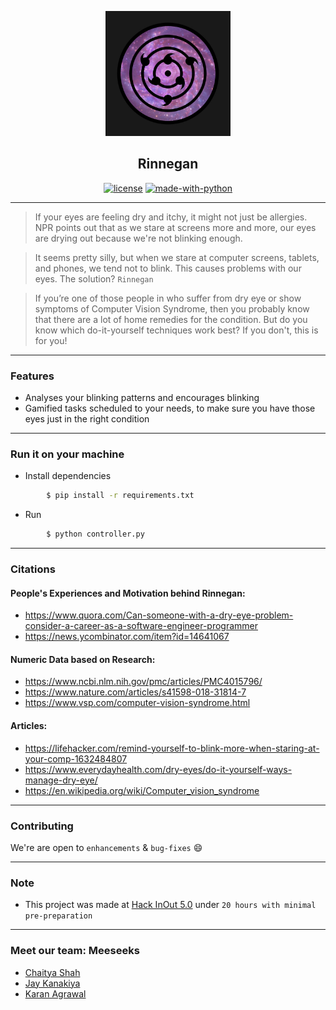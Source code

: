 <p align="center">
  <a href="" rel="noopener">
 <img width=200px src="./assets/logo.jpg" style=></a>
</p>

<h2 align="center">Rinnegan</h2>

<div align="center">

[![license](https://img.shields.io/github/license/nhnent/tui.editor.svg)](https://github.com/karan28598/Gistly/blob/master/LICENSE)
[![made-with-python](https://img.shields.io/badge/Made%20with-Python-1f425f.svg)](https://www.python.org/)

</div>

------------------------------------------

>If your eyes are feeling dry and itchy, it might not just be allergies. NPR points out that as we stare at screens more and more, our eyes are drying out because we're not blinking enough.

>It seems pretty silly, but when we stare at computer screens, tablets, and phones, we tend not to blink. This causes problems with our eyes. The solution? `Rinnegan`

>If you’re one of those people in who suffer from dry eye or show symptoms of Computer Vision Syndrome, then you probably know that there are a lot of home remedies for the condition. But do you know which do-it-yourself techniques work best? If you don't, this is for you!


------------------------------------------

### Features

- Analyses your blinking patterns and encourages blinking
- Gamified tasks scheduled to your needs, to make sure you have those eyes just in the right condition


------------------------------------------
### Run it on your machine

* Install dependencies
```sh
        $ pip install -r requirements.txt
```

* Run
```sh
        $ python controller.py
```

------------------------------------------
### Citations

#### People's Experiences and Motivation behind Rinnegan:
- https://www.quora.com/Can-someone-with-a-dry-eye-problem-consider-a-career-as-a-software-engineer-programmer
- https://news.ycombinator.com/item?id=14641067


#### Numeric Data based on Research:
- https://www.ncbi.nlm.nih.gov/pmc/articles/PMC4015796/
- https://www.nature.com/articles/s41598-018-31814-7
- https://www.vsp.com/computer-vision-syndrome.html


#### Articles:
- https://lifehacker.com/remind-yourself-to-blink-more-when-staring-at-your-comp-1632484807
- https://www.everydayhealth.com/dry-eyes/do-it-yourself-ways-manage-dry-eye/
- https://en.wikipedia.org/wiki/Computer_vision_syndrome

------------------------------------------
### Contributing

 We're are open to `enhancements` & `bug-fixes` :smile:
 <!-- Also do have a look [here](./CONTRIBUTING.md) -->

------------------------------------------
### Note

- This project was made at [Hack InOut 5.0](https://www.hackinout.co/) under `20 hours with minimal pre-preparation`

------------------------------------------
### Meet our team: Meeseeks

- [Chaitya Shah](https://github.com/Chaitya62)
- [Jay Kanakiya](https://github.com/JayKanakiya)
- [Karan Agrawal](https://github.com/karan28598)
